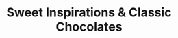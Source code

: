 ---
title: "Sweet Inspirations & Classic Chocolates"
url: /martinsburg/sweet-inspirations-und-classic-chocolates/
shop: Bäckerei
---